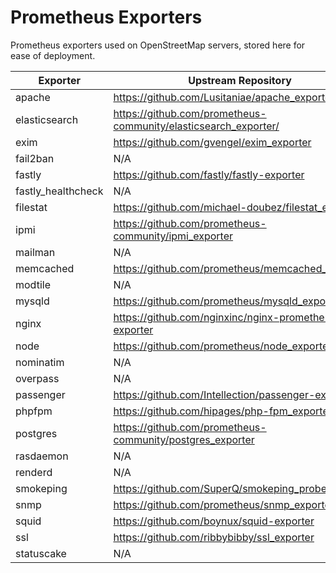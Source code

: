 # Prometheus Exporters

Prometheus exporters used on OpenStreetMap servers, stored here for ease of deployment.

| Exporter | Upstream Repository |
| --- | --- |
| apache | https://github.com/Lusitaniae/apache_exporter |
| elasticsearch | https://github.com/prometheus-community/elasticsearch_exporter/ |
| exim | https://github.com/gvengel/exim_exporter |
| fail2ban | N/A |
| fastly | https://github.com/fastly/fastly-exporter |
| fastly_healthcheck | N/A |
| filestat | https://github.com/michael-doubez/filestat_exporter |
| ipmi | https://github.com/prometheus-community/ipmi_exporter |
| mailman | N/A |
| memcached | https://github.com/prometheus/memcached_exporter |
| modtile | N/A|
| mysqld | https://github.com/prometheus/mysqld_exporter |
| nginx | https://github.com/nginxinc/nginx-prometheus-exporter |
| node | https://github.com/prometheus/node_exporter |
| nominatim | N/A |
| overpass | N/A |
| passenger | https://github.com/Intellection/passenger-exporter |
| phpfpm | https://github.com/hipages/php-fpm_exporter |
| postgres | https://github.com/prometheus-community/postgres_exporter
| rasdaemon | N/A |
| renderd | N/A |
| smokeping | https://github.com/SuperQ/smokeping_prober |
| snmp | https://github.com/prometheus/snmp_exporter |
| squid | https://github.com/boynux/squid-exporter |
| ssl | https://github.com/ribbybibby/ssl_exporter |
| statuscake | N/A |
